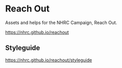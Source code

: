 # Reach Out
Assets and helps for the NHRC Campaign, Reach Out.

https://nhrc.github.io/reachout

## Styleguide

https://nhrc.github.io/reachout/styleguide
